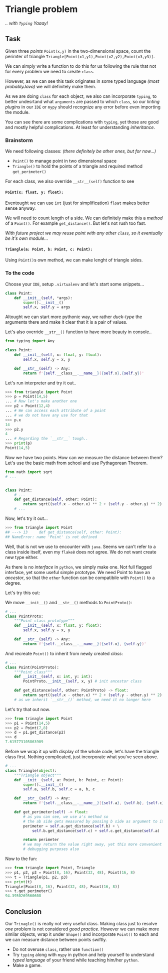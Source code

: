 # Triangle problem

_.. with `Typing` Yaaay!_

## Task

Given three _points_ `Point(x,y)` in the two-dimensional space,
count the perimter of 
triangle `Triangle[Point(x1,y1),Point(x2,y2),Point(x3,y3)]`.

We can simply write a function to do this for us following the rule
that not for every problem we need to create `class`.

However, as we can see this task originates in some typed language
_(most probablyJava)_ we will definitely make them.

As we are doing `class` for each object, we also can incorporate `typing`,
to better undesrtand what `arguments` are passed to which `class`,
so our _linting plugins_ in our `IDE` or `mypy` should recognize any error before
even importing the module.

You can see there are some complications with `typing`, yet those are good and
mostly helpful complications. At least for understanding _inheritance_.

### Brainstorm

We need following classes:
_(there definitely be other ones, but for now...)_

- `Point()` to manage point in two dimensional space
- `Triangle()` to hold the points of a triangle and required method `get_perimeter()`

For each class, we also override ``__str__(self)`` function to see

#### ``Point(x: float, y: float):``

Eventought we can use `int` (just for simplification) `float` makes
better sense anyway.

We will need to count length of a side. We can definitely make
this a _method_ of a `Point()`. For example `get_distance()`.
But let's not rush too fast.

_With future project we may reuse point with any other `class`, so it eventually
be it's own module..._

#### ``Triangle(a: Point, b: Point, c: Point):``

Using `Point()`s own method, we can make lenght of triangle sides.

### To the code

Choose your `IDE`, setup `.virtualenv` and let's start some snippets...

```python
class Point:
    def __init__(self, *args):
        super().__init__()
        self.x, self.y = args
```

Altought we can start more pythonic way, we rather _duck-type_ the arguments there
and make it clear that it is a pair of values.

Let's also override ``__str__()`` function to have more beauty in console..

```python
from typing import Any

class Point:
    def __init__(self, x: float, y: float):
        self.x, self.y = x, y

    def __str__(self) -> Any:
        return f'{self.__class__.__name__}({self.x},{self.y})'
```

Let's run interpreter and try it out..

```python
>>> from triangle import Point
>>> p = Point(14,5)
... # Now let's make another one
>>> p2 = Point(12,4)
... # We can access each attribute of a point
... # we do not have any use for that
>>> p.x
14
>>> p2.y
4
... # Regarding the `__str__` tough..
>>> print(p)
Point(14,5)
```

Now we have two points. How can we measure the distance between them?
Let's use the basic math from school and use Pythagorean Theorem.

```python
from math import sqrt
# ...


class Point:
    # ...
    def get_distance(self, other: Point):
        return sqrt((self.x - other.x) ** 2 + (self.y - other.y) ** 2)
    # ...

```

Now, let's try it out...

```python
>>> from triangle import Point
## ---> 13     def get_distance(self, other: Point):
## NameError: name 'Point' is not defined

```

Well, that is not we use to encounter with `java`. Seems we can't refer to
a class inside itself, even my `flake8` does not agree.
We do not want create new type either.

As there is no _interface_ in `python`,
we simply make one. Not full flagged interface, yet some useful simple prototype.
We need Point to have an _ancestor_,
so that the `other` function can be compatibile with `Point()` to a degree.

Let's try this out:

We move ``__init__()`` and ``__str__()`` methods to ``PointProto()``:

```python
# ...
class PointProto:
    """Point class prototype"""
    def __init__(self, x: float, y: float):
        self.x, self.y = x, y

    def __str__(self) -> Any:
        return f'{self.__class__.__name__}({self.x}, {self.y})'
```

And recreate ``Point()`` to inherit from newly created _class_:

```python
# ...
class Point(PointProto):
    """Point class"""
    def __init__(self, x: int, y: int):
        PointProto.__init__(self, x, y) # init ancestor class

    def get_distance(self, other: PointProto) -> float:
        return sqrt((self.x - other.x) ** 2 + (self.y - other.y) ** 2)
    # as we inherit `__str__()` method, we need it no longer here
```

Let's try that out now.

```python
>>> from trinagle import Point
>>> p1 = Point(14,5)
>>> p2 = Point(7,8)
>>> d = p1.get_distance(p2)
>>> d
7.615773105863909
```

Before we wrap it up with display of the whole code, let's have
the triangle class first. Nothing complicated, just incorporate
what you've seen above.

```python
# ...
class Triangle(object):
    """Triangle object"""
    def __init__(self, a: Point, b: Point, c: Point):
        super().__init__()
        self.a, self.b, self.c = a, b, c

    def __str__(self) -> Any:
        return f'{self.__class__.__name__}[{self.a}, {self.b}, {self.c}]'

    def get_perimeter(self) -> float:
        # as you can see, we use a's method so
        # the ab side gets measured by passing b side as argument to it
        perimeter = self.a.get_distance(self.b) + \
            self.b.get_distance(self.c) + self.c.get_distance(self.a)

        return perimeter
        # we may return the value right away, yet this more convenient for
        # debugging purposes also
```

Now to the fun:

```python
>>> from triangle import Point, Triangle
>>> p1, p2, p3 = Point(8, 16), Point(32, 48), Point(16, 8)
>>> t = Triangle(p1, p2, p3)
>>> print(t)
Triangle[Point(8, 16), Point(32, 48), Point(16, 8)]
>>> t.get_perimeter()
94.3950269560608
```

## Conclusion

Our `Trinagle()` is really not very useful class. Making class just to resolve _one_
problem is not considered _good practice_. However we can make more similar objects,
wrap it under `Shape()` and incorporate `Point()` to each and we can measure
distance between points swiftly.

- Do not overuse `class`, rather use `function()`
- Try `typing` along with `mypy` in python and help yourself to understand
_typed language_ of your friend while teaching him/her `python`.
- Make a game.
